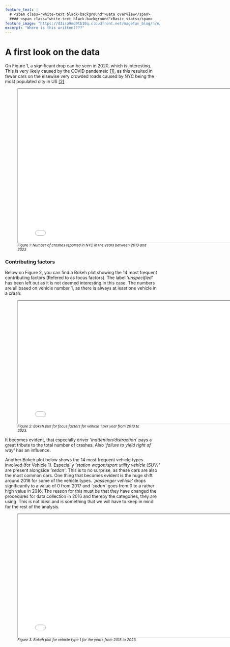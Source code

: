 ```yaml
---
feature_text: |
  # <span class="white-text black-background">Data overview</span>
  #### <span class="white-text black-background">Basic stats</span>
feature_image: "https://d3iso9mq9tb10q.cloudfront.net/magefan_blog/n/e/new-york-nightlife-things-to-do-at-night-big-bus-tours-jan-2017.jpg"
excerpt: "Where is this written????"
---
```

<style>
  .white-text {
    color: white;
  }
  .black-background {
    background-color: black;
    padding: 0.2em 0.5em; /* Adjust padding as needed */
    border-radius: 4px; /* Optional: Add rounded corners */
  }
</style>

# A first look on the data

On Figure 1, a significant drop can be seen in 2020, which is interesting. This is very likely caused by the COVID pandemeic <a href="https://jknylaw.com/new-york-car-accident-lawyer/statistics/">[1]</a>, as this resulted in fewer cars on the elsewise very crowded roads caused by NYC being the most populated city in US <a href="https://jknylaw.com/new-york-car-accident-lawyer/statistics/">[2]</a>



<figure>
  <iframe src="/Final_Project/Figures/crashes_per_year.png" width="800" height="500"></iframe>
  <figcaption><i style="font-size: smaller;">Figure 1: Number of crashes reported in NYC in the years between 2013 and 2023</i></figcaption>
</figure>



### Contributing factors
Below on Figure 2, you can find a Bokeh plot showing the 14 most frequent contributing factors (Refered to as focus factors). The label *'unspecified'* has been left out as it is not deemed interesting in this case. The numbers are all based on vehicle number 1, as there is always at least one vehicle in a crash:



<figure>
  <iframe src="/Final_Project/Figures/bokeh_year_factors.html" width="800" height="400"></iframe>
  <figcaption><i style="font-size: smaller;">Figure 2: Bokeh plot for focus factors for vehicle 1 per year from 2013 to 2023.</i></figcaption>
</figure>

It becomes evident, that especially driver *'inattention/distraction'* pays a great tribute to the total number of crashes.
Also *'failure to yield right of way'* has an influence.

Another Bokeh plot below shows the 14 most frequent vehicle types involved (for Vehicle 1).
Especially *'station wagon/sport utility vehicle (SUV)'* are present alongside *'sedan'*. This is to no surprise, as these cars are also the most common cars.
One thing that becomes evident is the huge shift around 2016 for some of the vehicle types. *'passenger vehicle'* drops significantly to a value of 0 from 2017 and *'sedan'* goes from 0 to a rather high value in 2016. 
The reason for this must be that they have changed the procedures for data collection in 2016 and thereby the categories, they are using.
This is not ideal and is something that we will have to keep in mind for the rest of the analysis.

<figure>
  <iframe src="/Final_Project/Figures/bokeh_year_vehicles.html" width="800" height="400"></iframe>
  <figcaption><i style="font-size: smaller;">Figure 3: Bokeh plot for vehicle type 1 for the years from 2013 to 2023.</i></figcaption>
</figure>





